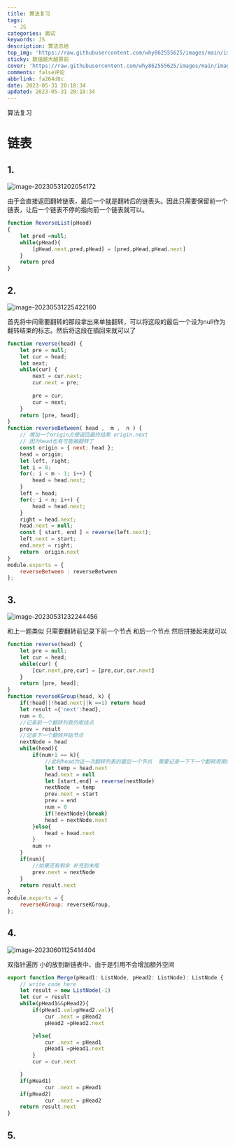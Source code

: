 ```yaml
---
title: 算法复习
tags:
  - JS
categories: 面试
keywords: JS
description: 算法总结
top_img: 'https://raw.githubusercontent.com/why862555625/images/main/images/112.jpg'
sticky: 数值越大越靠前
cover: 'https://raw.githubusercontent.com/why862555625/images/main/images/112.jpg'
comments: false评论
abbrlink: fa264d8c
date: 2023-05-31 20:18:34
updated: 2023-05-31 20:18:34
---
```




算法复习

<!-- more -->

# 链表

## 1. 



![image-20230531202054172](https://raw.githubusercontent.com/why862555625/images/main/images/image-20230531202054172.png)

由于会直接返回翻转链表，最后一个就是翻转后的链表头。因此只需要保留前一个链表，让后一个链表不停的指向前一个链表就可以。

```js
function ReverseList(pHead)
{
    let pred =null;
    while(pHead){
        [pHead.next,pred,pHead] = [pred,pHead,pHead.next]
    }
    return pred
}
```

## 2.



![image-20230531225422160](https://raw.githubusercontent.com/why862555625/images/main/images/image-20230531225422160.png)

首先将中间需要翻转的那段拿出来单独翻转，可以将这段的最后一个设为null作为翻转结束的标志。然后将这段在插回来就可以了



```js
function reverse(head) {
    let pre = null;
    let cur = head;
    let next;
    while(cur) {
        next = cur.next;
        cur.next = pre;
         
        pre = cur;
        cur = next;
    }
    return [pre, head];
}
function reverseBetween( head ,  m ,  n ) {
    // 增加一个origin方便返回最终结果 origin.next
    // 因为head也有可能被翻转了
    const origin = { next: head };
    head = origin;
    let left, right;
    let i = 0;
    for(; i < m - 1; i++) {
        head = head.next;
    }
    left = head;
    for(; i < n; i++) {
        head = head.next;
    }
    right = head.next;
    head.next = null;
    const [ start, end ] = reverse(left.next);
    left.next = start;
    end.next = right;
    return  origin.next
}
module.exports = {
    reverseBetween : reverseBetween
};
```



## 3. 

![image-20230531232244456](https://raw.githubusercontent.com/why862555625/images/main/images/image-20230531232244456.png)

和上一题类似 只需要翻转前记录下前一个节点 和后一个节点  然后拼接起来就可以

```js
function reverse(head) {
    let pre = null;
    let cur = head;
    while(cur) {
        [cur.next,pre,cur] = [pre,cur,cur.next]
    }
    return [pre, head];
}
function reverseKGroup(head, k) {
    if(!head||!head.next||k ==1) return head
    let result ={'next':head},
    num = 0,
    //记录前一个翻转列表的尾结点
    prev = result
    //记录下一个翻转开始节点
    nextNode = head
    while(head){
        if(num+1 == k){
            //此时head为这一次翻转列表的最后一个节点  需要记录一下下一个翻转周期的开始节点
            let temp = head.next
            head.next = null
            let [start,end] = reverse(nextNode)
            nextNode  = temp
            prev.next = start
            prev = end
            num = 0
            if(!nextNode){break}
            head = nextNode.next
        }else{
            head = head.next
        }
        num ++
    }
    if(num){
        //如果还有剩余 补充到末尾
        prev.next = nextNode
    }
    return result.next
}
module.exports = {
    reverseKGroup: reverseKGroup,
};

```

## 4.

![image-20230601125414404](https://raw.githubusercontent.com/why862555625/images/main/images/image-20230601125414404.png)

双指针遍历 小的放到新链表中、由于是引用不会增加额外空间

```ts
export function Merge(pHead1: ListNode, pHead2: ListNode): ListNode {
    // write code here
    let result = new ListNode(-1)
    let cur = result
    while(pHead1&&pHead2){
        if(pHead1.val>pHead2.val){
            cur .next = pHead2
            pHead2 =pHead2.next

        }else{
            cur .next = pHead1
            pHead1 =pHead1.next
        }
        cur = cur.next

    }
    if(pHead1) 
            cur .next = pHead1
    if(pHead2) 
            cur .next = pHead2
    return result.next
}
```

## 5.

